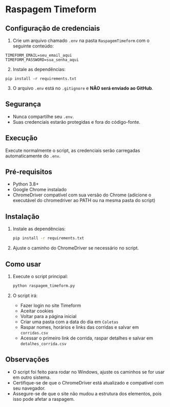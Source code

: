 # Raspagem Timeform

## Configuração de credenciais

1. Crie um arquivo chamado `.env` na pasta `RaspagemTimeform` com o seguinte conteúdo:

```
TIMEFORM_EMAIL=seu_email_aqui
TIMEFORM_PASSWORD=sua_senha_aqui
```

2. Instale as dependências:
```
pip install -r requirements.txt
```

3. O arquivo `.env` está no `.gitignore` e **NÃO será enviado ao GitHub**.

## Segurança
- Nunca compartilhe seu `.env`.
- Suas credenciais estarão protegidas e fora do código-fonte.

## Execução
Execute normalmente o script, as credenciais serão carregadas automaticamente do `.env`.

## Pré-requisitos
- Python 3.8+
- Google Chrome instalado
- ChromeDriver compatível com sua versão do Chrome (adicione o executável do chromedriver ao PATH ou na mesma pasta do script)

## Instalação

1. Instale as dependências:
   ```bash
   pip install -r requirements.txt
   ```

2. Ajuste o caminho do ChromeDriver se necessário no script.

## Como usar

1. Execute o script principal:
   ```bash
   python raspagem_timeform.py
   ```

2. O script irá:
   - Fazer login no site Timeform
   - Aceitar cookies
   - Voltar para a página inicial
   - Criar uma pasta com a data do dia em `Coletas`
   - Raspar nomes, horários e links das corridas e salvar em `corridas.csv`
   - Acessar o primeiro link de corrida, raspar detalhes e salvar em `detalhes_corrida.csv`

## Observações
- O script foi feito para rodar no Windows, ajuste os caminhos se for usar em outro sistema.
- Certifique-se de que o ChromeDriver está atualizado e compatível com seu navegador.
- Assegure-se de que o site não mudou a estrutura dos elementos, pois isso pode afetar a raspagem. 